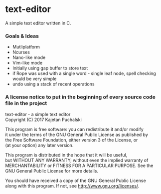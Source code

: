 # text-editor
A simple text editor written in C.

### Goals & Ideas

* Mutliplatform
* Ncurses
* Nano-like mode
* Vim-like mode
* Initially using gap buffer to store text
* if Rope was used with a single word - single leaf node, spell checking would be very simple
* undo using a stack of recent operations

### A license notice to put in the beginning of every source code file in the project

text-editor - a simple text editor  
Copyright (C) 2017 Kajetan Puchalski

This program is free software: you can redistribute it and/or modify  
it under the terms of the GNU General Public License as published by  
the Free Software Foundation, either version 3 of the License, or  
(at your option) any later version.  

This program is distributed in the hope that it will be useful,  
but WITHOUT ANY WARRANTY; without even the implied warranty of  
MERCHANTABILITY or FITNESS FOR A PARTICULAR PURPOSE.  See the  
GNU General Public License for more details.  

You should have received a copy of the GNU General Public License  
along with this program.  If not, see <http://www.gnu.org/licenses/>.  
